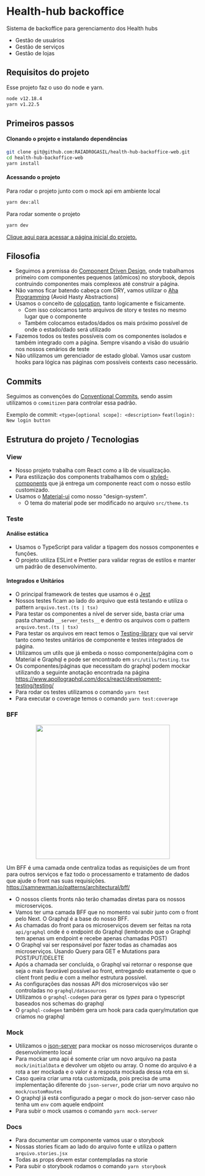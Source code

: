 # Health-hub backoffice

Sistema de backoffice para gerenciamento dos Health hubs

- Gestão de usuários
- Gestão de serviços
- Gestão de lojas

## Requisitos do projeto

Esse projeto faz o uso do node e yarn.

```sh
node v12.18.4
yarn v1.22.5
```

## Primeiros passos

#### Clonando o projeto e instalando dependências

```sh
git clone git@github.com:RAIADROGASIL/health-hub-backoffice-web.git
cd health-hub-backoffice-web
yarn install
```

#### Acessando o projeto

Para rodar o projeto junto com o mock api em ambiente local

```sh
yarn dev:all
```

Para rodar somente o projeto

```sh
yarn dev
```

[Clique aqui para acessar a página inicial do projeto.](http://localhost:3000/)

## Filosofia

- Seguimos a premissa do [Component Driven Design](https://www.componentdriven.org/), onde trabalhamos primeiro com componentes pequenos (atômicos) no storybook, depois contruindo componentes mais complexos até construir a página.
- Não vamos ficar batendo cabeça com DRY, vamos utilizar o [Aha Programming](https://kentcdodds.com/blog/aha-programming) (Avoid Hasty Abstractions)
- Usamos o conceito de [colocation](https://kentcdodds.com/blog/colocation), tanto logicamente e fisicamente.
  - Com isso colocamos tanto arquivos de story e testes no mesmo lugar que o componente
  - Também colocamos estados/dados os mais próximo possível de onde o estado/dado será utilizado
- Fazemos todos os testes possíveis com os componentes isolados e também integrado com a página. Sempre visando a visão do usuário nos nossos cenários de teste
- Não utilizamos um gerenciador de estado global. Vamos usar custom hooks para lógica nas páginas com possíveis contexts caso necessário.

## Commits

Seguimos as convenções do [Conventional Commits](https://www.conventionalcommits.org/en/v1.0.0/), sendo assim utilizamos o `commitizen` para controlar essa padrão.

Exemplo de commit:
`<type>[optional scope]: <description>`
`feat(login): New login button`

## Estrutura do projeto / Tecnologias

### View

- Nosso projeto trabalha com React como a lib de visualização.
- Para estilização dos components trabalhamos com o [styled-components](https://styled-components.com/) que já entrega um componente react com o nosso estilo customizado.
- Usamos o [Material-ui](https://material-ui.com/) como nosso "design-system".
  - O tema do material pode ser modificado no arquivo `src/theme.ts`

### Teste

#### Análise estática

- Usamos o TypeScript para validar a tipagem dos nossos componentes e funções.
- O projeto utiliza ESLint e Prettier para validar regras de estilos e manter um padrão de desenvolvimento.

#### Integrados e Unitários

- O principal framework de testes que usamos é o [Jest](https://jestjs.io/)
- Nossos testes ficam ao lado do arquivo que está testando e utiliza o pattern `arquivo.test.(ts | tsx)`
- Para testar os componentes a nível de server side, basta criar uma pasta chamada `__server_tests__` e dentro os arquivos com o pattern `arquivo.test.(ts | tsx)`
- Para testar os arquivos em react temos o [Testing-library](https://testing-library.com/docs/react-testing-library/cheatsheet) que vai servir tanto como testes unitários de componente e testes integrados de página.
- Utilizamos um utils que já embeda o nosso componente/página com o Material e Graphql e pode ser encontrado em `src/utils/testing.tsx`
- Os componentes/páginas que necessítam do graphql podem mockar utilizando a seguinte anotação encontrada na página https://www.apollographql.com/docs/react/development-testing/testing/
- Para rodar os testes utilizamos o comando `yarn test`
- Para executar o coverage temos o comando `yarn test:coverage`

### BFF

<p align="center">
  <img src="https://i.ibb.co/RvD9V7q/download.png" height="350" />
</p>

Um BFF é uma camada onde centraliza todas as requisições de um front para outros serviços e faz todo o processamento e tratamento de dados que ajude o front nas suas requisições.
https://samnewman.io/patterns/architectural/bff/

- O nossos clients fronts não terão chamadas diretas para os nossos microserviços.
- Vamos ter uma camada BFF que no momento vai subir junto com o front pelo Next. O Graphql é a base do nosso BFF.
- As chamadas do front para os microserviços devem ser feitas na rota `api/graphql` onde é o endpoint do Graphql (lembrando que o Graphql tem apenas um endpoint e recebe apenas chamadas POST)
- O Graphql vai ser responsável por fazer todas as chamadas aos microserviços. Usando Query para GET e Mutations para POST/PUT/DELETE
- Após a chamada ser concluída, o Graphql vai retornar o response que seja o mais favorável possível ao front, entregando exatamente o que o client front pediu e com a melhor estrutura possível.
- As configurações das nossas API dos microserviços vão ser controladas no `graphql/datasources`
- Utilizamos o `graphql-codegen` para gerar os _types_ para o typescript baseados nos schemas do graphql
- O `graphql-codegen` também gera um hook para cada query/mutation que criamos no graphql

### Mock

- Utilizamos o [json-server](https://github.com/typicode/json-server) para mockar os nosso microserviços durante o desenvolvimento local
- Para mockar uma api é somente criar um novo arquivo na pasta `mock/initialData` e devolver um objeto ou array. O nome do arquivo é a rota a ser mockada e o valor é a resposta mockada dessa rota em si.
- Caso queira criar uma rota customizada, pois precisa de uma implementação diferente do `json-server`, pode criar um novo arquivo no `mock/customRoutes`
- O graphql já está configurado a pegar o mock do json-server caso não tenha um `env` com aquele endpoint
- Para subir o mock usamos o comando `yarn mock-server`

### Docs

- Para documentar um componente vamos usar o storybook
- Nossas stories ficam ao lado do arquivo fonte e utiliza o pattern `arquivo.stories.jsx`
- Todas as props devem estar contempladas na storie
- Para subir o storybook rodamos o comando `yarn storybook`
